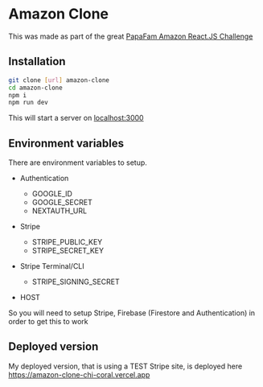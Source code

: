 # Amazon Clone

This was made as part of the great [PapaFam Amazon React.JS Challenge](https://www.youtube.com/watch?v=VA-UN_6oNG8)

## Installation

```bash
git clone [url] amazon-clone
cd amazon-clone
npm i
npm run dev
```

This will start a server on [localhost:3000](http://localhost:3000)

## Environment variables

There are environment variables to setup.

* Authentication
  * GOOGLE_ID
  * GOOGLE_SECRET
  * NEXTAUTH_URL
* Stripe
  * STRIPE_PUBLIC_KEY
  * STRIPE_SECRET_KEY

* Stripe Terminal/CLI
  * STRIPE_SIGNING_SECRET
* HOST

So you will need to setup Stripe, Firebase (Firestore and Authentication) in order to get this to work

## Deployed version

My deployed version, that is using a TEST Stripe site, is deployed here <https://amazon-clone-chi-coral.vercel.app>
